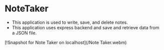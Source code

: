 # NoteTaker

* This application is used to write, save, and delete notes.
* This application uses express backend and save and retrieve data from a JSON file.

[!Snapshot for Note Taker on localhost](/Note Taker.webm)

